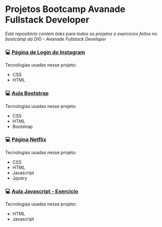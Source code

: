 # Projetos Bootcamp Avanade Fullstack Developer

*Este repositório contém links para todos os projetos e exercícios feitos no bootcamp da DIO - Avanade Fullstack Developer*


### :computer: [Página de Login do Instagram](https://github.com/HELENA-HOS/Pagina-Login-Instagram)

Tecnologias usadas nesse projeto:
- CSS
- HTML


### :computer: [Aula Bootstrap](https://github.com/HELENA-HOS/aula_bootstrap)

Tecnologias usadas nesse projeto:

- CSS
- HTML
- Bootstrap


### :computer: [Página Netflix](https://github.com/HELENA-HOS/Pagina_Netflix)

Tecnologias usadas nesse projeto:

- CSS
- HTML
- Javascript
- Jquery


### :computer: [Aula Javascript - Exercício](https://github.com/HELENA-HOS/aula_javascript)

Tecnologias usadas nesse projeto:

- HTML
- Javascript




